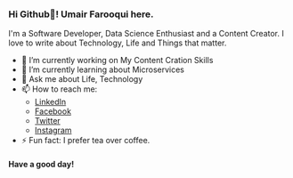 ### Hi Github👋! Umair Farooqui here.

I'm a Software Developer, Data Science Enthusiast and a Content Creator. I love to write about Technology, Life and Things that matter.

- 🔭 I’m currently working on My Content Cration Skills
- 🌱 I’m currently learning about Microservices
- 💬 Ask me about Life, Technology
- 📫 How to reach me:
  -  [LinkedIn](https://linkedin.com/in/mufazmi)
  -  [Facebook](https://facebook.com/mufazmi)
  -  [Twitter](https://twitter.com/mufazmi)
  -  [Instagram](https://instagram.com/mufazmi)
- ⚡ Fun fact: I prefer tea over coffee.

#### Have a good day!

